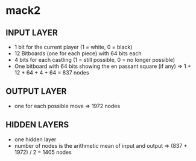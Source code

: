 # mack2

## INPUT LAYER

- 1 bit for the current player (1 = white, 0 = black)
- 12 Bitboards (one for each piece) with 64 bits each
- 4 bits for each castling (1 = still possible, 0 = no longer possible)
- One bitboard with 64 bits showing the en passant square (if any)
  => 1 + 12 \* 64 + 4 + 64 = 837 nodes

## OUTPUT LAYER

- one for each possible move
  => 1972 nodes

## HIDDEN LAYERS

- one hidden layer
- number of nodes is the arithmetic mean of input and output
  => (837 + 1972) / 2 = 1405 nodes
